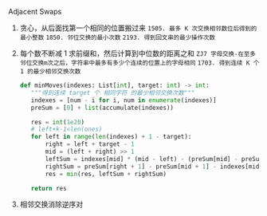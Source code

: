 Adjacent Swaps

1. 贪心，从后面找第一个相同的位置搬过来
   `1505. 最多 K 次交换相邻数位后得到的最小整数`
   `1850. 邻位交换的最小次数`
   `2193. 得到回文串的最少操作次数`

2. 每个数不断减 1 求前缀和，然后计算到中位数的距离之和
   `ZJ7 字母交换-在至多邻位交换m次之后，字符串中最多有多少个连续的位置上的字母相同`
   `1703. 得到连续 K 个 1 的最少相邻交换次数`

   ```Python
   def minMoves(indexes: List[int], target: int) -> int:
      """得到连续 target 个 相同字符 的最少相邻交换次数"""
      indexes = [num - i for i, num in enumerate(indexes)]
      preSum = [0] + list(accumulate(indexes))

      res = int(1e20)
      # left+k-1<len(ones)
      for left in range(len(indexes) + 1 - target):
          right = left + target - 1
          mid = (left + right) >> 1
          leftSum = indexes[mid] * (mid - left) - (preSum[mid] - preSum[left])
          rightSum = preSum[right + 1] - preSum[mid + 1] - indexes[mid] * (right - mid)
          res = min(res, leftSum + rightSum)

      return res
   ```

3. 相邻交换消除逆序对
